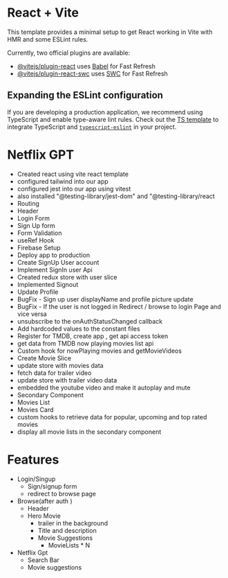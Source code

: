 # React + Vite

This template provides a minimal setup to get React working in Vite with HMR and some ESLint rules.

Currently, two official plugins are available:

- [@vitejs/plugin-react](https://github.com/vitejs/vite-plugin-react/blob/main/packages/plugin-react/README.md) uses [Babel](https://babeljs.io/) for Fast Refresh
- [@vitejs/plugin-react-swc](https://github.com/vitejs/vite-plugin-react-swc) uses [SWC](https://swc.rs/) for Fast Refresh

## Expanding the ESLint configuration

If you are developing a production application, we recommend using TypeScript and enable type-aware lint rules. Check out the [TS template](https://github.com/vitejs/vite/tree/main/packages/create-vite/template-react-ts) to integrate TypeScript and [`typescript-eslint`](https://typescript-eslint.io) in your project.


# Netflix GPT
- Created react using vite react template
- configured tailwind into our app
- configured jest into our app using vitest
- also installed  "@testing-library/jest-dom" and "@testing-library/react
- Routing
- Header
- Login Form
- Sign Up form
- Form Validation
- useRef Hook
- Firebase Setup
- Deploy app to production
- Create SignUp User account
- Implement SignIn user Api
- Created redux store with user slice
- Implemented Signout
- Update Profile
- BugFix - Sign up user displayName and profile picture update
- BugFix - If the user is not logged in  Redirect / browse to login Page and vice versa
- unsubscribe to the onAuthStatusChanged callback
- Add hardcoded values to the constant files
- Register for TMDB, create app , get api access token
- get data from TMDB now playing movies list api
- Custom hook for nowPlaying movies and getMovieVideos
- Create Movie Slice
- update store with movies data
- fetch data for trailer video
- update store with trailer video data
- embedded the youtube video and make it autoplay and mute
- Secondary Component
- Movies List
- Movies Card
- custom hooks to retrieve data for popular, upcoming and top rated movies
- display all movie lists in the  secondary component





# Features
- Login/Singup 
   - Sign/signup form 
   - redirect to browse page
- Browse(after auth )
  - Header
  - Hero Movie
      - trailer in the background
      - Title and description
      - Movie Suggestions
        - MovieLists * N
- Netflix Gpt
   - Search Bar
   - Movie suggestions 
